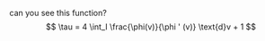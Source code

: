 <link rel="stylesheet" href="https://latex.now.sh/style.min.css" />

can you see this function?
$$
\tau = 4 \int_I \frac{\phi(v)}{\phi ' (v)} \text{d}v + 1
$$
